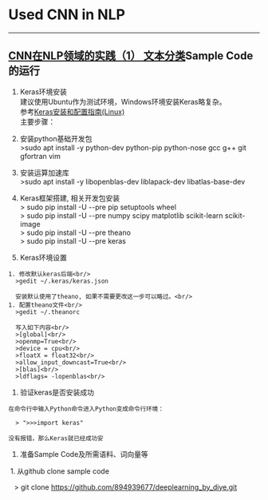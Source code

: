 # Used CNN in NLP
--------------------------------
## [CNN在NLP领域的实践（1） 文本分类](http://lib.csdn.net/article/deeplearning/53863)Sample Code的运行
1. Keras环境安装  
建议使用Ubuntu作为测试环境，Windows环境安装Keras略复杂。  
参考[Keras安装和配置指南(Linux)](https://keras-cn.readthedocs.io/en/latest/getting_started/keras_linux/)  
主要步骤：
  1. 安装python基础开发包<br/>
    >sudo apt install -y python-dev python-pip python-nose gcc g++ git gfortran vim
    
  1. 安装运算加速库<br/>
    >sudo apt install -y libopenblas-dev liblapack-dev libatlas-base-dev<br/>
    
  1. Keras框架搭建, 相关开发包安装<br/>
    > sudo pip install -U --pre pip setuptools wheel<br/>
    > sudo pip install -U --pre numpy scipy matplotlib scikit-learn scikit-image<br/>
    > sudo pip install -U --pre theano<br/>
    > sudo pip install -U --pre keras<br/>
    
  1. Keras环境设置
  
    1. 修改默认keras后端<br/>
      >gedit ~/.keras/keras.json
    
      安装默认使用了theano, 如果不需要更改这一步可以略过。<br/>
    1. 配置theano文件<br/>
      >gedit ~/.theanorc
      
      写入如下内容<br/>
      >[global]<br/>
      >openmp=True<br/>
      >device = cpu<br/>
      >floatX = float32<br/>
      >allow_input_downcast=True<br/>
      >[blas]<br/>
      >ldflags= -lopenblas<br/>
      
  1. 验证keras是否安装成功
  
    在命令行中输入Python命令进入Python变成命令行环境：
   
      > ">>>import keras"
      
    没有报错，那么Keras就已经成功安

1. 准备Sample Code及所需语料、词向量等

  1. 从github clone sample code
  
    > git clone https://github.com/894939677/deeplearning_by_diye.git
    
